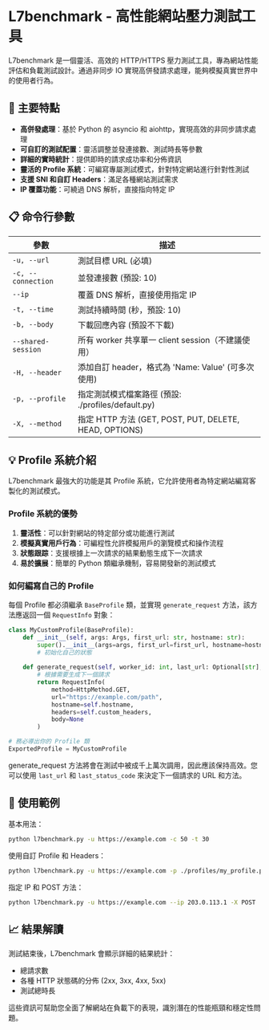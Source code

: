 # L7benchmark - 高性能網站壓力測試工具

L7benchmark 是一個靈活、高效的 HTTP/HTTPS 壓力測試工具，專為網站性能評估和負載測試設計。通過非同步 IO 實現高併發請求處理，能夠模擬真實世界中的使用者行為。

## 🚀 主要特點

- **高併發處理**：基於 Python 的 asyncio 和 aiohttp，實現高效的非同步請求處理
- **可自訂的測試配置**：靈活調整並發連接數、測試時長等參數
- **詳細的實時統計**：提供即時的請求成功率和分佈資訊
- **靈活的 Profile 系統**：可編寫專屬測試模式，針對特定網站進行針對性測試
- **支援 SNI 和自訂 Headers**：滿足各種網站測試需求
- **IP 覆蓋功能**：可繞過 DNS 解析，直接指向特定 IP

## 📋 命令行參數

| 參數 | 描述 |
|------|------|
| `-u, --url` | 測試目標 URL (必填) |
| `-c, --connection` | 並發連接數 (預設: 10) |
| `--ip` | 覆蓋 DNS 解析，直接使用指定 IP |
| `-t, --time` | 測試持續時間 (秒，預設: 10) |
| `-b, --body` | 下載回應內容 (預設不下載) |
| `--shared-session` | 所有 worker 共享單一 client session（不建議使用）|
| `-H, --header` | 添加自訂 header，格式為 'Name: Value' (可多次使用) |
| `-p, --profile` | 指定測試模式檔案路徑 (預設: ./profiles/default.py) |
| `-X, --method` | 指定 HTTP 方法 (GET, POST, PUT, DELETE, HEAD, OPTIONS) |

## 💡 Profile 系統介紹

L7benchmark 最強大的功能是其 Profile 系統，它允許使用者為特定網站編寫客製化的測試模式。

### Profile 系統的優勢

1. **靈活性**：可以針對網站的特定部分或功能進行測試
2. **模擬真實用戶行為**：可編程性允許模擬用戶的瀏覽模式和操作流程
3. **狀態跟踪**：支援根據上一次請求的結果動態生成下一次請求
4. **易於擴展**：簡單的 Python 類繼承機制，容易開發新的測試模式

### 如何編寫自己的 Profile

每個 Profile 都必須繼承 `BaseProfile` 類，並實現 `generate_request` 方法，該方法應返回一個 `RequestInfo` 對象：

```python
class MyCustomProfile(BaseProfile):
    def __init__(self, args: Args, first_url: str, hostname: str):
        super().__init__(args=args, first_url=first_url, hostname=hostname)
        # 初始化自己的狀態
        
    def generate_request(self, worker_id: int, last_url: Optional[str], last_status_code: Optional[int]) -> RequestInfo:
        # 根據需要生成下一個請求
        return RequestInfo(
            method=HttpMethod.GET,
            url="https://example.com/path",
            hostname=self.hostname,
            headers=self.custom_headers,
            body=None
        )

# 務必導出你的 Profile 類
ExportedProfile = MyCustomProfile
```

generate_request 方法將會在測試中被成千上萬次調用，因此應該保持高效。您可以使用 `last_url` 和 `last_status_code` 來決定下一個請求的 URL 和方法。

## 🌟 使用範例

基本用法：
```bash
python l7benchmark.py -u https://example.com -c 50 -t 30
```

使用自訂 Profile 和 Headers：
```bash
python l7benchmark.py -u https://example.com -p ./profiles/my_profile.py -H "User-Agent: Mozilla/5.0" -H "Accept-Language: zh-TW"
```

指定 IP 和 POST 方法：
```bash
python l7benchmark.py -u https://example.com --ip 203.0.113.1 -X POST
```

## 📈 結果解讀

測試結束後，L7benchmark 會顯示詳細的結果統計：
- 總請求數
- 各種 HTTP 狀態碼的分佈 (2xx, 3xx, 4xx, 5xx)
- 測試總時長

這些資訊可幫助您全面了解網站在負載下的表現，識別潛在的性能瓶頸和穩定性問題。
